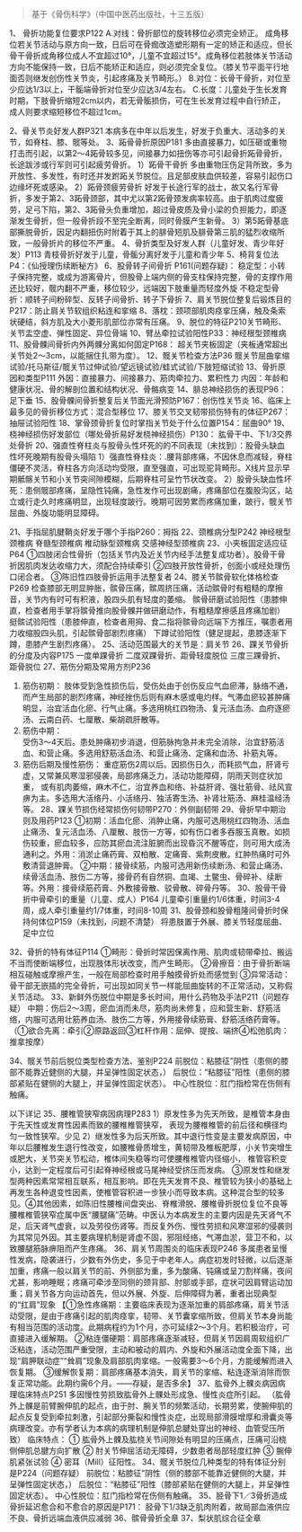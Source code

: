 > 基于《骨伤科学》（中国中医药出版社，十三五版）

1、	骨折功能复位要求P122
A.对线：骨折部位的旋转移位必须完全矫正。
成角移位若关节活动与原方向一致，日后可在骨痂改造塑形期有一定的矫正和适应，但长骨干骨折成角移位成人不宜超过10°，儿童不宜超过15°。成角移位若肢体关节活动方向不能保持一致，日后不能矫正和适应，则必须完全复位。（膝关节平面平行地面否则继发创伤性关节炎，引起疼痛及关节畸形。）
B.对位：长骨干骨折，对位至少应达1/3以上，干骺端骨折对位至少应达3/4左右。
C.长度：儿童处于生长发育时期，下肢骨折缩短2cm以内，若无骨骺损伤，可在生长发育过程中自行矫正，成人则要求缩短移位不超过1cm。

2、骨关节炎好发人群P321
本病多在中年以后发生，好发于负重大、活动多的关节，如脊柱、膝、髋等处。
3、跖骨骨折原因P181
多由直接暴力，如压砸或重物打击而引起，以第2～4跖骨较多见，间接暴力如扭伤等亦可引起骨折跖骨骨折，长途跋涉或行军则可引起疲劳骨折。
1）跖骨干骨折 
多由重物压伤足背所致，多为开放性、多发性，有时还并发跗跖关节脱位。且足部皮肤血供较差，容易引起伤口边缘坏死或感染。
2）跖骨颈疲劳骨折 
好发于长途行军的战士，故又名行军骨折，多发于第2、3跖骨颈部，其中尤以第2跖骨颈发病率较高。由于肌肉过度疲劳，足弓下陷，第2、3跖骨头负重增加，超过骨皮质及骨小梁的负担能力，即逐渐发生骨折，但一般骨折段不至完全断离，同时骨膜产生新骨。
3）第5跖骨基底部撕脱骨折，因足内翻扭伤时附着于其上的腓骨短肌及腓骨第三肌的猛烈收缩所致，一般骨折片的移位不严重。
4、骨折类型及好发人群（儿童好发、青少年好发）P113
青枝骨折好发于儿童，骨骺分离好发于儿童和青少年
5、椅背复位法P4：《仙授理伤续断秘方》
6、股骨转子间骨折	P161(问题存疑)：
稳定型：小转子保持完整，或成为游离骨片，但股骨上端内侧的骨支柱保持完整，骨的支撑作用还比较好，髋内翻不严重，移位较少，远端因下肢重量而轻度外旋
不稳定型骨折：顺转子间粉碎型、反转子间骨折、转子下骨折
7、肩关节脱位整复后锻炼目的P217：防止肩关节软组织粘连和挛缩
8、落枕：颈项部肌肉痉挛压痛，触及条索状硬结，斜方肌及大小菱形肌部位亦常有压痛。
9、脱位的特征P210关节畸形、关节盂空虚、弹性固定、异位骨端
10、臂丛牵拉试验阳性P33：神经根型颈椎病
11、股骨髁间骨折内外两髁分离如何固定P168：
超关节夹板固定（夹板通常超出关节处2～3cm，以能捆住扎带为度）。
12、髋关节检查方法P36
髋关节屈曲挛缩试验/托马斯征/髋关节过伸试验/望远镜试验/蛙式试验/下肢短缩试验
13、骨折原因和类型P111
外因：直接暴力、间接暴力、筋肉牵拉力、累积性力
内因：年龄和健康状况、骨的解剖位置和结构状况、骨骼病变
14、腓总神经损伤的表现P96：足下垂
15、股骨髁间骨折整复后关节面光滑预防P167：创伤性关节炎
16、临床上最多见的骨折移位方式：混合型移位
17、膝关节交叉韧带损伤特有的体征P267：抽屉试验阳性
18、掌骨颈骨折复位时掌指关节处于什么位置P154：屈曲90°
19、桡神经损伤好发部位（哪处骨折易好发桡神经损伤）P130：
肱骨干中、下1/3交界处骨折
20、强直性脊柱炎与股骨头性坏死的的不同表现（未找到）：股骨头缺血性坏死晚期有股骨头塌陷
1）强直性脊柱炎：.腰背部疼痛，不因休息而减轻，脊柱僵硬不灵活，脊柱各方向活动均受限，直至强直，可出现驼背畸形。X线片显示早期骶髂关节和小关节突间隙模糊，后期脊柱可呈竹节状改变。
2）股骨头缺血性坏死：患侧髋部疼痛，呈隐性钝痛，急性发作可出现剧痛，疼痛部位在腹股沟区，站立或行走久时疼痛明显，出现轻度跛行。晚期可因劳累而疼痛加重，跛行，髋关节屈曲、外旋功能明显障碍。

21、手指屈肌腱鞘炎好发于哪个手指P260：拇指
22、颈椎病分型P242
神经根型颈椎病	脊髓型颈椎病  椎动脉型颈椎病  交感神经型颈椎病
23、小夹板固定适应征P64
①四肢闭合性骨折（包括关节内及近关节内经手法整复成功者）。股骨干骨折因肌肉发达收缩力大，须配合持续牵引
②四肢开放性骨折，创面小或经处理伤口闭合者。
③陈旧性四肢骨折运用手法整复者
24、膝关节髌骨软化体格检查P269
检查膝部无明显肿胀，髌骨压痛，髌周挤压痛，活动髌骨时有粗糙的摩擦音，关节内有时可有积液，股四头肌有轻度的萎缩。
髌骨研磨试验阳性（患膝伸直，检查者用手掌将髌骨推向股骨髁并做研磨动作，有粗糙摩擦感且疼痛加剧）
挺髌试验阳性（患膝伸直，检查者用拇、食二指将髌骨向远端下方推压，嘱患者用力收缩股四头肌，引起髌骨部剧烈疼痛）
下蹲试验阳性（健足提起，患膝逐渐下蹲，患膝产生剧烈疼痛）。
25、活动范围最大的关节是：肩关节
26、踝关节骨折的分度及内容P175
一度单踝骨折
二度双踝骨折、距骨轻度脱位
三度三踝骨折、距骨脱位
27、筋伤分期及常用方剂P236
1.	筋伤初期：
肢体受到急性损伤后，受伤处由于创伤反应气血瘀滞，脉络不通，而产生局部的剧烈疼痛，神经挫伤后则有麻木感或电灼样。气滞血瘀较甚肿痛明显，治宜活血化瘀、行气止痛。多选用桃红四物汤、复元活血汤、血府逐瘀汤、云南白药、七厘散、柴胡疏肝散等。
2.	筋伤中期：	
受伤3～4天后。患处肿痛初步消退，但筋脉拘急并未完全消除，治宜舒筋活血、和营止痛。多选用舒筋活血汤、和营止痛汤、定痛和血汤、补筋丸等。
3.	筋伤后期及慢性筋伤：
重症筋伤2周以后。因损伤日久，而耗损气血，肝肾亏虚，又常兼风寒湿邪侵袭，局部疼痛乏力，活动功能障碍，阴雨天则症状加重， 或有肌肉萎缩，麻木不仁，治宜养血和络、补益肝肾、强壮筋骨、祛风宣痹为主。多选用大活络丹、小活络丹、独活寄生汤、补肾壮筋汤、麻桂温经汤等。
28、踝关节损伤经常损伤何韧带P270：外侧副韧带
29、骨折早中期治则及用药P123
①初期：活血化瘀、消肿止痛，内服可选用桃红四物汤、活血止痛汤、复元活血汤、八厘散、肢伤一方等，如有伤口者多吞服玉真散。如损伤较重，瘀血较多，应防其瘀血流注脏腑而出现昏沉不醒等症，则可用大成汤通利之。外用：消淤止痛药膏、双柏散、定痛膏、紫荆皮散。红肿热痛时可外敷清营退肿膏。
②中期：接骨续筋，内服可选用新伤续断汤、和营止痛汤、续骨活血汤、肢伤二方等，接骨药有自然铜、血竭、土鳖虫、骨碎补、续断等。外用：接骨续筋药膏、外敷接骨散、驳骨散、碎骨丹等。
30、股骨干骨折中骨牵引的重量（儿童、成人）P164
儿童牵引重量约1/6体重，时间3-4周，成人牵引重量约1/7体重，时间8-10周
31、股骨颈和股骨粗隆间骨折时保持何体位P159（未找到，问题不清楚）
将患肢置于外展、膝关节轻度屈曲、足中立位

32、骨折的特有体征P114
①畸形：骨折时常因保离作用、肌肉或韧带牵拉、搬运不当而使断端移位，出现肢体形状改变，而产生畸形。
②骨擦音：由于骨折断端相互碰触或摩擦产生，一般在局部检查时用手触摸骨折处而感觉到
③异常活动：骨干部无嵌插的完全骨折，可出现如同关节一样能屈曲旋转的不正常活动，又称假关节活动。
33、新鲜外伤脱位中期是多长时间，用什么药物及手法P211（问题存疑）
中期：伤后2～3周，瘀血消而未尽，筋肉尚未修复，应和营生新、舒筋活络，内服可选用壮筋养血汤、肢伤二方等，外用接骨续筋膏、舒筋活络药膏等。
（①欲合先离：牵引②原路返回③杠杆作用：屈伸、提按、端挤④松弛肌肉：推拿按摩）

34、髋关节前后脱位类型检查方法、鉴别P224
前脱位：粘膝征”阴性（患侧的膝部不能靠近健侧的大腿，并呈弹性固定状态，）
后脱位：“粘膝征”阳性（患侧的膝部紧贴在健侧的大腿上，并呈弹性固定状态）。
中心性脱位：肛门指检常在伤侧有触痛。

以下详记
35、腰椎管狭窄病因病理P283
1）原发性多为先天所致，是椎管本身由于先天性或发育性因素而致的腰椎椎管狭窄， 表现为腰椎椎管的前后径和横径均匀一致性狭窄。少见
2）继发性多为后天所致。其中退行性变是主要发病原因，中年以后腰椎发生退行性改变，如腰椎骨质增生，黄韧带及椎板肥厚，小关节突增生或肥大，关节突关节松动，椎体间失稳等均可使腰椎椎管内径缩小， 椎管容积变小，达到一定程度后可引起脊神经根或马尾神经受挤压而发病。
③原发性和继发型两种因素常常相互联系，相互影响。即在先天发育不良、椎管较为狭小的基础上再发生各种退变性因素，使椎管容积进一步狭小而导致本病。这种混合型的较多见。④其他因素，如陈旧性腰椎间盘突出、脊椎滑脱、腰椎骨折脱位复位不良等
腰椎椎管狭窄症属中医“腰腿痛”范畴。中医认为本病发生的主要内因是先天肾气不足，后天肾气虚衰，以及劳役伤肾等。而反复外伤、慢性劳损和风寒湿邪的侵袭则为其常见外因。其主要病理机制是肾虚不固，邪阻经络，气滞血淤，营卫不和，以致腰腿筋脉痹阻而产生疼痛。
36、肩关节周围炎的临床表现P246
多属患者呈慢性发病，隐袭进行，少数有外伤史，多见于中老年人。病症初发时轻微，以后逐渐加重，疼痛一般以肩关节的前、外侧部为重，多为酸痛、钝痛或呈刀割样痛，夜间尤甚，影响睡眠；疼痛可牵涉至同侧的颈背部、肘部或手部，症状可因肩臂运动加重；肩关节各方向运动首先，但以外展、外旋、后伸障碍为著，重者出现典型的“扛肩”现象
【①急性疼痛期：主要临床表现为逐渐加重的肩部疼痛，肩关节活动受限，是由于疼痛引起的肌肉痉挛，韧带、关节囊挛缩所致，但肩关节本身尚能有相当范围的活动度。此期病程约为1个月，亦可延续2～3个月。若积极治疗，可直接进入缓解期。
②粘连僵硬期：肩部疼痛逐渐减轻，但肩关节因肩周软组织广泛粘连，活动范围严重受限，主动和被动的肩内、外旋和外展活动度全面下降，出现“肩胛联动症”“耸肩”现象及肩部肌肉挛缩。一般需要3～6个月，方能缓解而进入恢复期。
③缓解恢复期：肩部疼痛基本消失，肩关节的挛缩、粘连逐渐消除而恢复正常功能。此期约需6个月。——存疑，是否多余】
37、肱骨外上髁炎病因病理临床特点P251
多因慢性劳损致肱骨外上髁处形成急、慢性炎症所引起。
（肱骨外上髁是前臂腕伸肌的起点，由于肘、腕关节的频繁活动，长期劳累，使腕伸肌的起点反复受到牵拉刺激，引起部分撕裂和慢性炎症，出现局部滑膜增厚和滑囊炎等病理改变。亦有学者认为本病的病理机制是伸肌总腱处穿出的神经、血管受压所致）
临床特点：
①	肱骨外上髁及肱桡关节间隙处有明显的压痛点，压痛可沿桡侧伸肌总腱方向扩散
②	肘关节伸屈活动无障碍，少数患者局部轻度红肿
③	腕伸肌紧张试验
④	密耳（Mill）征阳性。
34、髋关节脱位几种类型的特有体征分别是P224（问题存疑）
前脱位：粘膝征”阴性（侧的膝部不能靠近健侧的大腿，并呈弹性固定状态，）
后脱位：“粘膝征”阳性（膝部紧贴在健侧的大腿上，并呈弹性固定状态）。
中心性脱位：肛门指检常在伤侧有触痛。
35、胫骨下1／3骨折造成骨折延迟愈合和不愈合的原因是P171：
胫骨下1/3缺乏肌肉附着，故局部血液供应不良、骨折远端血液供应减弱
36、髌骨骨折全章
37、梨状肌综合征全章
